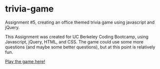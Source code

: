 # trivia-game
Assignment #5, creating an office themed trivia game using javascript and jQuery.

This Assignment was created for UC Berkeley Coding Bootcamp, using Javascript, jQuery, HTML, and CSS.  The game could use some more questions (and maybe some better questions), but at this point is relatively fun.  

[Play the game here!](https://eli-siegel.github.io/office-trivia-game/)
